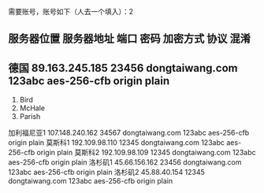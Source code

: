 需要账号，账号如下（人去一个填入）：2
## 服务器位置	服务器地址	 端口	 密码	 加密方式	 协议	 混淆
## 德国	89.163.245.185	23456	dongtaiwang.com 123abc	aes-256-cfb	origin	plain
<ol>
<li>Bird</li>
<li>McHale</li>
<li>Parish</li>
</ol>
加利福尼亚1	107.148.240.162	34567	dongtaiwang.com 123abc	aes-256-cfb	origin	plain
莫斯科1	192.109.98.110	12345	dongtaiwang.com 123abc	aes-256-cfb	origin	plain
莫斯科2	192.109.98.109	12345	dongtaiwang.com 123abc	aes-256-cfb	origin	plain
洛杉矶1	45.66.156.162	23456	dongtaiwang.com 123abc	aes-256-cfb	origin	plain
洛杉矶2	45.88.40.154	12345	dongtaiwang.com 123abc	aes-256-cfb	origin	plain
